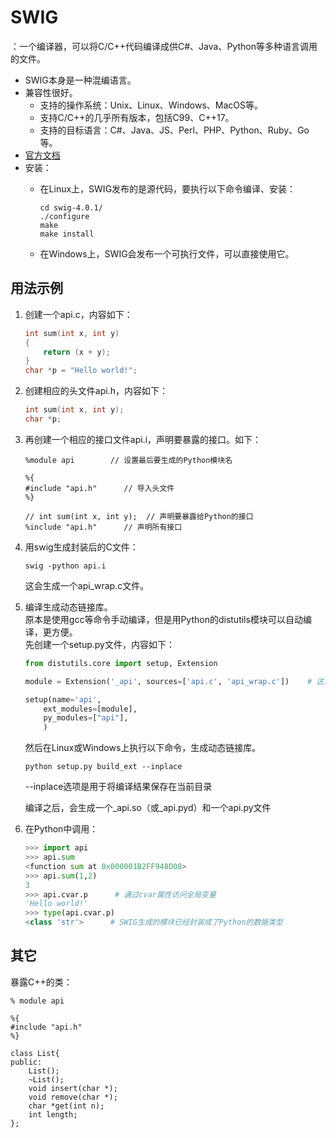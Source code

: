 # SWIG

：一个编译器，可以将C/C++代码编译成供C#、Java、Python等多种语言调用的文件。
- SWIG本身是一种混编语言。
- 兼容性很好。
  - 支持的操作系统：Unix、Linux、Windows、MacOS等。
  - 支持C/C++的几乎所有版本，包括C99、C++17。
  - 支持的目标语言：C#、Java、JS、Perl、PHP、Python、Ruby、Go等。
- [官方文档](http://www.swig.org/Doc4.0/Contents.html)
- 安装：
  - 在Linux上，SWIG发布的是源代码，要执行以下命令编译、安装：
  
      ```shell
      cd swig-4.0.1/
      ./configure
      make
      make install
      ```
  
  - 在Windows上，SWIG会发布一个可执行文件，可以直接使用它。

## 用法示例

1. 创建一个api.c，内容如下：

    ```C
    int sum(int x, int y)
    {
        return (x + y);
    }
    char *p = "Hello world!";
    ```

2. 创建相应的头文件api.h，内容如下：

    ```C
    int sum(int x, int y);
    char *p;
    ```

3. 再创建一个相应的接口文件api.i，声明要暴露的接口。如下：

    ```
    %module api        // 设置最后要生成的Python模块名

    %{
    #include "api.h"      // 导入头文件
    %}

    // int sum(int x, int y);  // 声明要暴露给Python的接口
    %include "api.h"      // 声明所有接口
    ```

4. 用swig生成封装后的C文件：

    ```
    swig -python api.i
    ```
    这会生成一个api_wrap.c文件。

5. 编译生成动态链接库。
    <br>原本是使用gcc等命令手动编译，但是用Python的distutils模块可以自动编译，更方便。
    <br>先创建一个setup.py文件，内容如下：

    ```python
    from distutils.core import setup, Extension

    module = Extension('_api', sources=['api.c', 'api_wrap.c'])    # 这里要在模块名之前加上 _ 前缀

    setup(name='api',
        ext_modules=[module],
        py_modules=["api"],
        )
    ```

    然后在Linux或Windows上执行以下命令，生成动态链接库。

    ```
    python setup.py build_ext --inplace
    ```
    --inplace选项是用于将编译结果保存在当前目录

    编译之后，会生成一个_api.so（或_api.pyd）和一个api.py文件


6.  在Python中调用：

    ```python
    >>> import api
    >>> api.sum
    <function sum at 0x000001B2FF948D08>
    >>> api.sum(1,2)
    3
    >>> api.cvar.p      # 通过cvar属性访问全局变量
    'Hello world!'
    >>> type(api.cvar.p)
    <class 'str'>      # SWIG生成的模块已经封装成了Python的数据类型
    ```

## 其它

暴露C++的类：

```
% module api

%{
#include "api.h"
%}

class List{
public:
    List();
    ~List();
    void insert(char *);
    void remove(char *);
    char *get(int n);
    int length;
};
```
